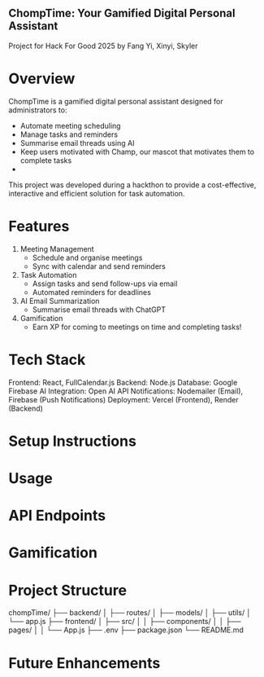## ChompTime: Your Gamified Digital Personal Assistant
Project for Hack For Good 2025 by Fang Yi, Xinyi, Skyler

# Overview
ChompTime is a gamified digital personal assistant designed for administrators to:
- Automate meeting scheduling
- Manage tasks and reminders
- Summarise email threads using AI
- Keep users motivated with Champ, our mascot that motivates them to complete tasks
- 
This project was developed during a hackthon to provide a cost-effective, interactive and efficient solution for task automation.

# Features
1. Meeting Management
   - Schedule and organise meetings
   - Sync with calendar and send reminders
3. Task Automation
   - Assign tasks and send follow-ups via email
   - Automated reminders for deadlines
5. AI Email Summarization
   - Summarise email threads with ChatGPT
7. Gamification
   - Earn XP for coming to meetings on time and completing tasks!
  
# Tech Stack
Frontend: React, FullCalendar.js
Backend: Node.js
Database: Google Firebase
AI Integration: Open AI API
Notifications: Nodemailer (Email), Firebase (Push Notifications)
Deployment: Vercel (Frontend), Render (Backend)

# Setup Instructions

# Usage

# API Endpoints

# Gamification

# Project Structure
chompTime/
├── backend/
│   ├── routes/
│   ├── models/
│   ├── utils/
│   └── app.js
├── frontend/
│   ├── src/
│   │   ├── components/
│   │   ├── pages/
│   │   └── App.js
├── .env
├── package.json
└── README.md

# Future Enhancements


